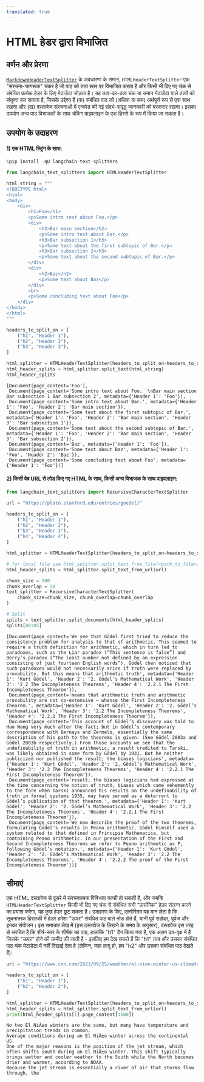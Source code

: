 ```yaml
---
translated: true
---
```


# HTML हेडर द्वारा विभाजित

## वर्णन और प्रेरणा

<a href="https://python.langchain.com/docs/modules/data_connection/document_transformers/text_splitters/markdown_header_metadata">`MarkdownHeaderTextSplitter`</a> के अवधारणा के समान, `HTMLHeaderTextSplitter` एक "संरचना-जागरूक" चंकर है जो पाठ को तत्व स्तर पर विभाजित करता है और किसी भी दिए गए चंक से संबंधित प्रत्येक हेडर के लिए मेटाडेटा जोड़ता है। यह तत्व-दर-तत्व चंक या समान मेटाडेटा वाले तत्वों को संयुक्त कर सकता है, जिसके उद्देश्य हैं (क) संबंधित पाठ को (अधिक या कम) अर्थपूर्ण रूप से एक साथ रखना और (ख) दस्तावेज संरचनाओं में एन्कोड की गई संदर्भ-समृद्ध जानकारी को बरकरार रखना। इसका उपयोग अन्य पाठ विभाजकों के साथ चंकिंग पाइपलाइन के एक हिस्से के रूप में किया जा सकता है।

## उपयोग के उदाहरण

#### 1) एक HTML स्ट्रिंग के साथ:

```python
%pip install -qU langchain-text-splitters
```

```python
from langchain_text_splitters import HTMLHeaderTextSplitter

html_string = """
<!DOCTYPE html>
<html>
<body>
    <div>
        <h1>Foo</h1>
        <p>Some intro text about Foo.</p>
        <div>
            <h2>Bar main section</h2>
            <p>Some intro text about Bar.</p>
            <h3>Bar subsection 1</h3>
            <p>Some text about the first subtopic of Bar.</p>
            <h3>Bar subsection 2</h3>
            <p>Some text about the second subtopic of Bar.</p>
        </div>
        <div>
            <h2>Baz</h2>
            <p>Some text about Baz</p>
        </div>
        <br>
        <p>Some concluding text about Foo</p>
    </div>
</body>
</html>
"""

headers_to_split_on = [
    ("h1", "Header 1"),
    ("h2", "Header 2"),
    ("h3", "Header 3"),
]

html_splitter = HTMLHeaderTextSplitter(headers_to_split_on=headers_to_split_on)
html_header_splits = html_splitter.split_text(html_string)
html_header_splits
```

```output
[Document(page_content='Foo'),
 Document(page_content='Some intro text about Foo.  \nBar main section Bar subsection 1 Bar subsection 2', metadata={'Header 1': 'Foo'}),
 Document(page_content='Some intro text about Bar.', metadata={'Header 1': 'Foo', 'Header 2': 'Bar main section'}),
 Document(page_content='Some text about the first subtopic of Bar.', metadata={'Header 1': 'Foo', 'Header 2': 'Bar main section', 'Header 3': 'Bar subsection 1'}),
 Document(page_content='Some text about the second subtopic of Bar.', metadata={'Header 1': 'Foo', 'Header 2': 'Bar main section', 'Header 3': 'Bar subsection 2'}),
 Document(page_content='Baz', metadata={'Header 1': 'Foo'}),
 Document(page_content='Some text about Baz', metadata={'Header 1': 'Foo', 'Header 2': 'Baz'}),
 Document(page_content='Some concluding text about Foo', metadata={'Header 1': 'Foo'})]
```

#### 2) किसी वेब URL से लोड किए गए HTML के साथ, किसी अन्य विभाजक के साथ पाइपलाइन:

```python
from langchain_text_splitters import RecursiveCharacterTextSplitter

url = "https://plato.stanford.edu/entries/goedel/"

headers_to_split_on = [
    ("h1", "Header 1"),
    ("h2", "Header 2"),
    ("h3", "Header 3"),
    ("h4", "Header 4"),
]

html_splitter = HTMLHeaderTextSplitter(headers_to_split_on=headers_to_split_on)

# for local file use html_splitter.split_text_from_file(<path_to_file>)
html_header_splits = html_splitter.split_text_from_url(url)

chunk_size = 500
chunk_overlap = 30
text_splitter = RecursiveCharacterTextSplitter(
    chunk_size=chunk_size, chunk_overlap=chunk_overlap
)

# Split
splits = text_splitter.split_documents(html_header_splits)
splits[80:85]
```

```output
[Document(page_content='We see that Gödel first tried to reduce the consistency problem for analysis to that of arithmetic. This seemed to require a truth definition for arithmetic, which in turn led to paradoxes, such as the Liar paradox (“This sentence is false”) and Berry’s paradox (“The least number not defined by an expression consisting of just fourteen English words”). Gödel then noticed that such paradoxes would not necessarily arise if truth were replaced by provability. But this means that arithmetic truth', metadata={'Header 1': 'Kurt Gödel', 'Header 2': '2. Gödel’s Mathematical Work', 'Header 3': '2.2 The Incompleteness Theorems', 'Header 4': '2.2.1 The First Incompleteness Theorem'}),
 Document(page_content='means that arithmetic truth and arithmetic provability are not co-extensive — whence the First Incompleteness Theorem.', metadata={'Header 1': 'Kurt Gödel', 'Header 2': '2. Gödel’s Mathematical Work', 'Header 3': '2.2 The Incompleteness Theorems', 'Header 4': '2.2.1 The First Incompleteness Theorem'}),
 Document(page_content='This account of Gödel’s discovery was told to Hao Wang very much after the fact; but in Gödel’s contemporary correspondence with Bernays and Zermelo, essentially the same description of his path to the theorems is given. (See Gödel 2003a and Gödel 2003b respectively.) From those accounts we see that the undefinability of truth in arithmetic, a result credited to Tarski, was likely obtained in some form by Gödel by 1931. But he neither publicized nor published the result; the biases logicians', metadata={'Header 1': 'Kurt Gödel', 'Header 2': '2. Gödel’s Mathematical Work', 'Header 3': '2.2 The Incompleteness Theorems', 'Header 4': '2.2.1 The First Incompleteness Theorem'}),
 Document(page_content='result; the biases logicians had expressed at the time concerning the notion of truth, biases which came vehemently to the fore when Tarski announced his results on the undefinability of truth in formal systems 1935, may have served as a deterrent to Gödel’s publication of that theorem.', metadata={'Header 1': 'Kurt Gödel', 'Header 2': '2. Gödel’s Mathematical Work', 'Header 3': '2.2 The Incompleteness Theorems', 'Header 4': '2.2.1 The First Incompleteness Theorem'}),
 Document(page_content='We now describe the proof of the two theorems, formulating Gödel’s results in Peano arithmetic. Gödel himself used a system related to that defined in Principia Mathematica, but containing Peano arithmetic. In our presentation of the First and Second Incompleteness Theorems we refer to Peano arithmetic as P, following Gödel’s notation.', metadata={'Header 1': 'Kurt Gödel', 'Header 2': '2. Gödel’s Mathematical Work', 'Header 3': '2.2 The Incompleteness Theorems', 'Header 4': '2.2.2 The proof of the First Incompleteness Theorem'})]
```

## सीमाएं

एक HTML दस्तावेज से दूसरे में संरचनात्मक विविधता काफी हो सकती है, और जबकि `HTMLHeaderTextSplitter` किसी भी दिए गए चंक से संबंधित सभी "प्रासंगिक" हेडर संलग्न करने का प्रयास करेगा, यह कुछ हेडर छूट सकता है। उदाहरण के लिए, एल्गोरिदम यह मान लेता है कि सूचनात्मक हिरारकी में हेडर हमेशा "ऊपर" संबंधित पाठ वाले नोड होते हैं, यानी पूर्व सहोदर, पूर्वज और इनका संयोजन। इस समाचार लेख में (इस दस्तावेज के लिखने के समय के अनुसार), दस्तावेज इस तरह से संरचित है कि शीर्ष-स्तर के शीर्षक का पाठ, हालांकि "h1" टैग किया गया है, एक अलग उप-वृक्ष में है जिसके "ऊपर" होने की उम्मीद की जाती है - इसलिए हम देख सकते हैं कि "h1" तत्व और उसका संबंधित पाठ चंक मेटाडेटा में नहीं दिखाई देता है (लेकिन, जहां लागू हो, हम "h2" और उसका संबंधित पाठ देखते हैं):

```python
url = "https://www.cnn.com/2023/09/25/weather/el-nino-winter-us-climate/index.html"

headers_to_split_on = [
    ("h1", "Header 1"),
    ("h2", "Header 2"),
]

html_splitter = HTMLHeaderTextSplitter(headers_to_split_on=headers_to_split_on)
html_header_splits = html_splitter.split_text_from_url(url)
print(html_header_splits[1].page_content[:500])
```

```output
No two El NiÃ±o winters are the same, but many have temperature and precipitation trends in common.
Average conditions during an El NiÃ±o winter across the continental US.
One of the major reasons is the position of the jet stream, which often shifts south during an El NiÃ±o winter. This shift typically brings wetter and cooler weather to the South while the North becomes drier and warmer, according to NOAA.
Because the jet stream is essentially a river of air that storms flow through, the
```
